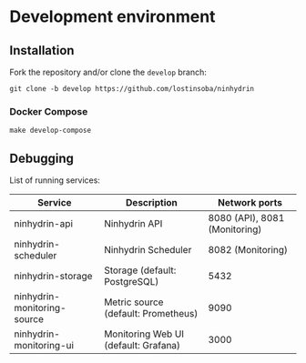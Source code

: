 # Development environment

## <a name="installation"></a> Installation

Fork the repository and/or clone the `develop` branch:

```
git clone -b develop https://github.com/lostinsoba/ninhydrin
```

### <a name="installation-docker-compose"></a> Docker Compose

```
make develop-compose
```

## <a name="debugging"></a> Debugging

List of running services:

| Service                     | Description                          | Network ports                 |
| --------------------------- | ------------------------------------ | ----------------------------- |
| ninhydrin-api               | Ninhydrin API                        | 8080 (API), 8081 (Monitoring) |
| ninhydrin-scheduler         | Ninhydrin Scheduler                  | 8082 (Monitoring)             |
| ninhydrin-storage           | Storage (default: PostgreSQL)        | 5432                          |
| ninhydrin-monitoring-source | Metric source (default: Prometheus)  | 9090                          |
| ninhydrin-monitoring-ui     | Monitoring Web UI (default: Grafana) | 3000                          |
